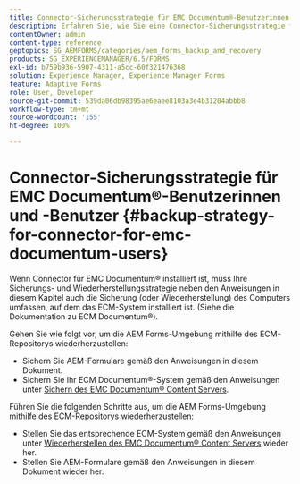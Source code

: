 ```yaml
---
title: Connector-Sicherungsstrategie für EMC Documentum®-Benutzerinnen und -Benutzer
description: Erfahren Sie, wie Sie eine Connector-Sicherungsstrategie für EMC Documentum®-Benutzerinnen und -Benutzer erstellen.
contentOwner: admin
content-type: reference
geptopics: SG_AEMFORMS/categories/aem_forms_backup_and_recovery
products: SG_EXPERIENCEMANAGER/6.5/FORMS
exl-id: b759b936-5907-4311-a5cc-60f321476368
solution: Experience Manager, Experience Manager Forms
feature: Adaptive Forms
role: User, Developer
source-git-commit: 539da06db98395ae6eaee8103a3e4b31204abbb8
workflow-type: tm+mt
source-wordcount: '155'
ht-degree: 100%

---
```


# Connector-Sicherungsstrategie für EMC Documentum®-Benutzerinnen und -Benutzer {#backup-strategy-for-connector-for-emc-documentum-users}

Wenn Connector für EMC Documentum® installiert ist, muss Ihre Sicherungs- und Wiederherstellungsstrategie neben den Anweisungen in diesem Kapitel auch die Sicherung (oder Wiederherstellung) des Computers umfassen, auf dem das ECM-System installiert ist. (Siehe die Dokumentation zu ECM Documentum®).

Gehen Sie wie folgt vor, um die AEM Forms-Umgebung mithilfe des ECM-Repositorys wiederherzustellen:

* Sichern Sie AEM-Formulare gemäß den Anweisungen in diesem Dokument.
* Sichern Sie Ihr ECM Documentum®-System gemäß den Anweisungen unter [Sichern des EMC Documentum® Content Servers](/help/forms/using/admin-help/backing-recovering-emc-documentum-repository.md#back-up-the-emc-documentum-content-server).

Führen Sie die folgenden Schritte aus, um die AEM Forms-Umgebung mithilfe des ECM-Repositorys wiederherzustellen:

* Stellen Sie das entsprechende ECM-System gemäß den Anweisungen unter [Wiederherstellen des EMC Documentum® Content Servers](/help/forms/using/admin-help/backing-recovering-emc-documentum-repository.md#restore-the-emc-documentum-content-server) wieder her.
* Stellen Sie AEM-Formulare gemäß den Anweisungen in diesem Dokument wieder her.

